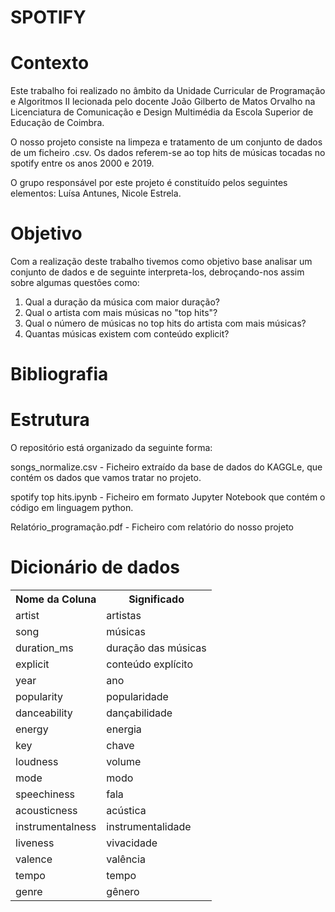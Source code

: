 # SPOTIFY
# Contexto
Este trabalho foi realizado no âmbito da Unidade Curricular de Programação e Algoritmos II lecionada pelo docente João Gilberto de Matos Orvalho na Licenciatura de Comunicação e Design Multimédia da Escola Superior de Educação de Coimbra.

O nosso projeto consiste na limpeza e tratamento de um conjunto de dados de um ficheiro .csv. 
Os dados referem-se ao top hits de músicas tocadas no spotify entre os anos 2000 e 2019.

O grupo responsável por este projeto é constituído pelos seguintes elementos: Luísa Antunes, Nicole Estrela.
# Objetivo
Com a realização deste trabalho tivemos como objetivo base analisar um conjunto de dados e de seguinte interpreta-los, debroçando-nos assim sobre algumas questões como: 
1. Qual a duração da música com maior duração?
2. Qual o artista com mais músicas no "top hits"?
3. Qual o número de músicas no top hits do artista com mais músicas?
4. Quantas músicas existem com conteúdo explicit?
# Bibliografia

# Estrutura 
O repositório está organizado da seguinte forma:

songs_normalize.csv - Ficheiro extraído da base de dados do KAGGLe, que contém os dados que vamos tratar no projeto.

spotify top hits.ipynb - Ficheiro em formato Jupyter Notebook que contém o código em linguagem python.

Relatório_programação.pdf - Ficheiro com relatório do nosso projeto
# Dicionário de dados 
<!DOCTYPE html>
<html>
<body>
<table>
  <tr>
    <th>Nome da Coluna
    <th>Significado
  </tr>
  <tr>
    <td>artist</td>
    <td>artistas</td>
  </tr>
    <tr>
    <td>song</td>
    <td>músicas</td> 
  </tr>

  <tr>
    <td>duration_ms</td>
    <td>duração das músicas</td>
  </tr>

  <tr>
    <td>explicit</td>
    <td>conteúdo explícito</td>
  </tr>
  
  <tr>
    <td>year</td>
    <td>ano</td>
  </tr
      
   <tr>
    <td>popularity</td>
    <td>popularidade</td>
  </tr>
  
   <tr>
    <td>danceability</td>
    <td>dançabilidade</td>
  </tr>
  
  <tr>
    <td>energy</td>
    <td>energia</td>
  </tr>
  
  <tr>
    <td>key</td>
    <td>chave</td>
  </tr>
  
  <tr>
    <td>loudness</td>
    <td>volume</td>
  </tr>
  
  <tr>
    <td>mode</td>
    <td>modo</td>
  </tr>
  
  <tr>
    <td>speechiness</td>	
    <td>fala</td>
  </tr>
  
  <tr>
    <td>acousticness</td>
    <td>acústica</td>
  </tr>
  
   <tr>
    <td>instrumentalness</td>
    <td>instrumentalidade</td>
  </tr>
  
  <tr>
    <td>liveness</td>
    <td>vivacidade</td>
  </tr>
  
  <tr>
    <td>valence</td>
    <td>valência</td>
  </tr>
  
  <tr>
    <td>tempo</td>
    <td>tempo</td>
  </tr>
  
  <tr>
    <td>genre</td>
    <td>gênero</td>
  </tr>
  
  
  
  
  
 
